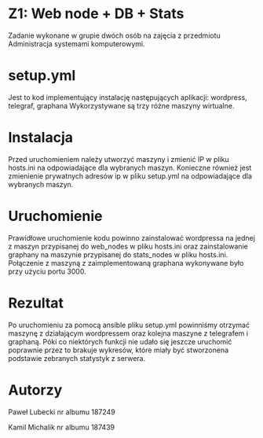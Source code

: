 # Z1: Web node + DB + Stats

Zadanie wykonane w grupie dwóch osób na zajęcia z przedmiotu Administracja systemami komputerowymi.

# setup.yml

Jest to kod implementujący instalację następujących aplikacji: wordpress, telegraf, graphana
Wykorzystywane są trzy różne maszyny wirtualne. 

# Instalacja

Przed uruchomieniem należy utworzyć maszyny i zmienić IP w pliku hosts.ini na odpowiadające dla wybranych maszyn.
Konieczne również jest zmienienie prywatnych adresów ip w pliku setup.yml na odpowiadające dla wybranych maszyn.

# Uruchomienie

Prawidłowe uruchomienie kodu powinno zainstalować wordpressa na jednej z maszyn przypisanej do web_nodes w pliku hosts.ini oraz zainstalowanie graphany na maszynie przypisanej do stats_nodes w pliku hosts.ini.
Połączenie z maszyną z zaimplementowaną graphana wykonywane było przy użyciu portu 3000.

# Rezultat

Po uruchomieniu za pomocą ansible pliku setup.yml powinniśmy otrzymać maszynę z działającym wordpressem oraz kolejna maszyne z telegrafem i graphaną. Póki co niektórych funkcji nie udało się jeszcze uruchomić poprawnie przez to brakuje wykresów, które miały być stworzonena podstawie zebranych statystyk z serwera. 

# Autorzy

Paweł Lubecki nr albumu 187249

Kamil Michalik nr albumu 187439

